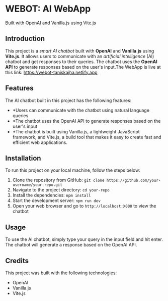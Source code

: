 # WEBOT: AI WebApp 
Built with OpenAI and Vanilla.js using Vite.js

## Introduction

This project is a *smart AI chatbot* built with **OpenAI** and **Vanilla.js** using **Vite.js**. It allows users to communicate with an *artificial intelligence* (AI) chatbot and get responses to their queries. The chatbot uses the **OpenAI API** to generate responses based on the user's input.The WebApp is live at this link: https://webot-taniskajha.netlify.app



## Features

The AI chatbot built in this project has the following features:

- *Users can communicate with the chatbot using natural language queries
- *The chatbot uses the OpenAI API to generate responses based on the user's input
- *The chatbot is built using Vanilla.js, a lightweight JavaScript framework, and Vite.js, a build tool that makes it easy to create fast and efficient web applications.

## Installation

To run this project on your local machine, follow the steps below:

1. Clone the repository from GitHub: `git clone https://github.com/your-username/your-repo.git`
2. Navigate to the project directory: `cd your-repo`
3. Install the dependencies: `npm install`
4. Start the development server: `npm run dev`
5. Open your web browser and go to `http://localhost:X000` to view the chatbot

## Usage

To use the AI chatbot, simply type your query in the input field and hit enter. The chatbot will generate a response based on the OpenAI API.


## Credits

This project was built with the following technologies:

- OpenAI
- Vanilla.js
- Vite.js







